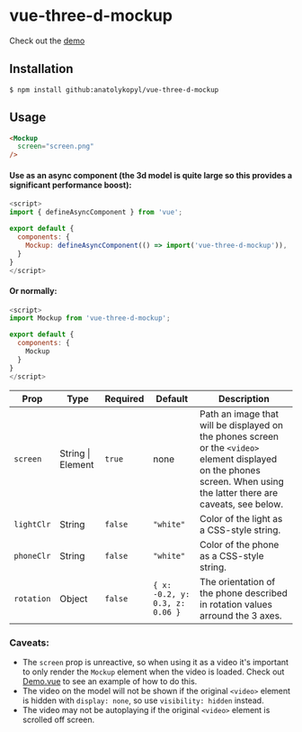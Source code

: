 # vue-three-d-mockup

Check out the [demo](https://anatolykopyl.github.io/vue-three-d-mockup/)

## Installation

```
$ npm install github:anatolykopyl/vue-three-d-mockup
```

## Usage

```html
<Mockup 
  screen="screen.png"
/>
```

#### Use as an async component (the 3d model is quite large so this provides a significant performance boost):
```js
<script>
import { defineAsyncComponent } from 'vue';

export default {
  components: {
    Mockup: defineAsyncComponent(() => import('vue-three-d-mockup')),
  }
}
</script>
```

#### Or normally:
```js
<script>
import Mockup from 'vue-three-d-mockup';

export default {
  components: {
    Mockup
  }
}
</script>
```

| Prop       | Type               | Required | Default                        | Description                                                                                                                                                              |
|------------|--------------------|----------|--------------------------------|--------------------------------------------------------------------------------------------------------------------------------------------------------------------------|
| `screen`   | String  \| Element | `true`   | none                           | Path an image that will be displayed on the phones screen or the  `<video>`  element displayed on the phones screen. When using the latter there are caveats, see below. |
| `lightClr` | String             | `false`  | `"white"`                      | Color of the light as a CSS-style string.                                                                                                                                |
| `phoneClr` | String             | `false`  | `"white"`                      | Color of the phone as a CSS-style string.                                                                                                                                |
| `rotation` | Object             | `false`  | `{ x: -0.2, y: 0.3, z: 0.06 }` | The orientation of the phone described in rotation values arround the 3 axes.                                                                                            |

### Caveats:

- The `screen` prop is unreactive, so when using it as a video 
it's important to only render the `Mockup` element when the video 
is loaded. Check out [Demo.vue](src/Demo.vue) to see an example of how 
to do this.
- The video on the model will not be shown if the original `<video>` 
element is hidden with `display: none`, so use `visibility: hidden` 
instead. 
- The video may not be autoplaying if the original `<video>` element
is scrolled off screen. 
